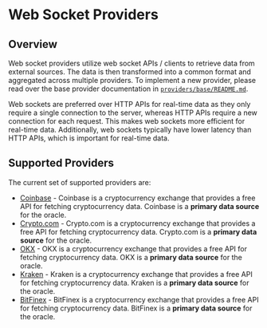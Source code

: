 # Web Socket Providers

## Overview

Web socket providers utilize web socket APIs / clients to retrieve data from external sources. The data is then transformed into a common format and aggregated across multiple providers. To implement a new provider, please read over the base provider documentation in [`providers/base/README.md`](../base/README.md).

Web sockets are preferred over HTTP APIs for real-time data as they only require a single connection to the server, whereas HTTP APIs require a new connection for each request. This makes web sockets more efficient for real-time data. Additionally, web sockets typically have lower latency than HTTP APIs, which is important for real-time data.

## Supported Providers

The current set of supported providers are:

* [Coinbase](./coinbase/README.md) - Coinbase is a cryptocurrency exchange that provides a free API for fetching cryptocurrency data. Coinbase is a **primary data source** for the oracle.
* [Crypto.com](./cryptodotcom/README.md) - Crypto.com is a cryptocurrency exchange that provides a free API for fetching cryptocurrency data. Crypto.com is a **primary data source** for the oracle.   
* [OKX](./okx/README.md) - OKX is a cryptocurrency exchange that provides a free API for fetching cryptocurrency data. OKX is a **primary data source** for the oracle.
* [Kraken](./kraken/README.md) - Kraken is a cryptocurrency exchange that provides a free API for fetching cryptocurrency data. Kraken is a **primary data source** for the oracle.
* [BitFinex](./bitfinex/README.md) - BitFinex is a cryptocurrency exchange that provides a free API for fetching cryptocurrency data. BitFinex is a **primary data source** for the oracle.
